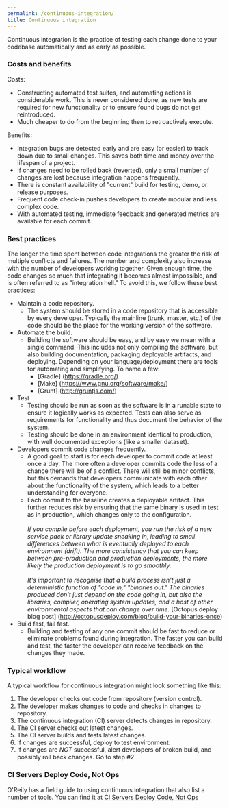 ```yaml
---
permalink: /continuous-integration/
title: Continuous integration 
---
```

<a name="continuous-integration"></a>
Continuous integration is the practice of testing each change done to your codebase automatically and as early as possible. 

### Costs and benefits
Costs:

* Constructing automated test suites, and automating actions is considerable work. This is never considered done, as new tests are required for new functionality or to ensure found bugs do not get reintroduced.
* Much cheaper to do from the beginning then to retroactively execute.

Benefits:

* Integration bugs are detected early and are easy (or easier) to track down due to small changes. This saves both time and money over the lifespan of a project.
* If changes need to be rolled back (reverted), only a small number of changes are lost because integration happens frequently.
* There is constant availability of "current" build for testing, demo, or release purposes.
* Frequent code check-in pushes developers to create modular and less complex code.
* With automated testing, immediate feedback and generated metrics are available for each commit.

### Best practices

The longer the time spent between code integrations the greater the risk of multiple conflicts and failures.
The number and complexity also increase with the number of developers working together.
Given enough time, the code changes so much that integrating it becomes almost impossible, and is often referred to as "integration hell." 
To avoid this, we follow these best practices:

* Maintain a code repository.
    * The system should be stored in a code repository that is accessible by every developer. Typically the mainline (trunk, master, etc.) of the code should be the place for the working version of the software.
* Automate the build.
    * Building the software should be easy, and by easy we mean with a single command. This includes not only compiling the software, but also building documentation, packaging deployable artifacts, and deploying. Depending on your language/deployment there are tools for automating and simplifying. To name a few:
        * [Gradle] (https://gradle.org/)
        * [Make] (https://www.gnu.org/software/make/)
        * [Grunt] (http://gruntjs.com/)
* Test
    * Testing should be run as soon as the software is in a runable state to ensure it logically works as expected. Tests can also serve as requirements for functionality and thus document the behavior of the system.
    * Testing should be done in an environment identical to production, with well documented exceptions (like a smaller dataset). 
* Developers commit code changes frequently.
    * A good goal to start is for each developer to commit code at least once a day. The more often a developer commits code the less of a chance there will be of a conflict. There will still be minor conflicts, but this demands that developers communicate with each other about the functionality of the system, which leads to a better understanding for everyone.
    * Each commit to the baseline creates a deployable artifact. This further reduces risk by ensuring that the same binary is used in test as in production, which changes only to the configuration. </br></br>_If you compile before each deployment, you run the risk of a new service pack or library update sneaking in, leading to small differences between what is eventually deployed to each environment (drift). The more consistency that you can keep between pre-production and production deployments, the more likely the production deployment is to go smoothly. </br></br>It's important to recognise that a build process isn't just a deterministic function of "code in," "binaries out." The binaries produced don't just depend on the code going in, but also the libraries, compiler, operating system updates, and a host of other environmental aspects that can change over time._ [Octopus deploy blog post] (http://octopusdeploy.com/blog/build-your-binaries-once)
* Build fast, fail fast.
    * Building and testing of any one commit should be fast to reduce or eliminate problems found during integration. The faster you can build and test, the faster the developer can receive feedback on the changes they made.

### Typical workflow
A typical workflow for continuous integration might look something like this:

1. The developer checks out code from repository (version control).
2. The developer makes changes to code and checks in changes to repository.
3. The continuous integration (CI) server detects changes in repository.
4. The CI server checks out latest changes.
5. The CI server builds and tests latest changes.
6. If changes are successful, deploy to test environment.
7. If changes are *NOT* successful, alert developers of broken build, and possibly roll back changes. Go to step #2.

### CI Servers Deploy Code, Not Ops
O'Reily has a field guide to using continuous integration that also list a number of tools. You can find it at [CI Servers Deploy Code, Not Ops](http://sites.oreilly.com/odewahn/dds-field-guide/ch03.html)
